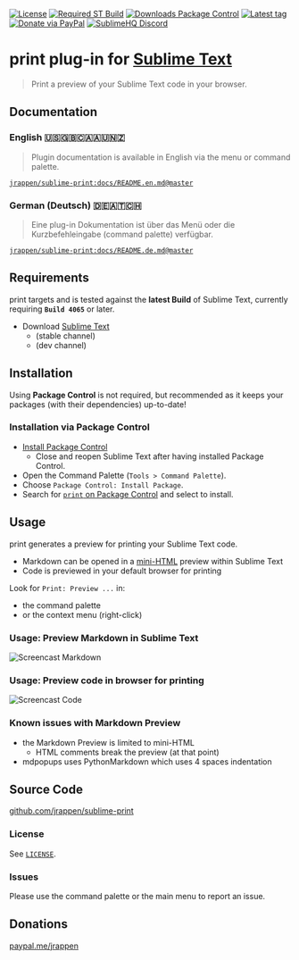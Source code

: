 [![License](https://img.shields.io/github/license/jrappen/sublime-print.svg?style=flat-square)](https://github.com/jrappen/sublime-print/blob/master/LICENSE)
[![Required ST Build](https://img.shields.io/badge/ST-Build%204065+-orange.svg?style=flat-square&logo=sublime-text)](https://www.sublimetext.com)
[![Downloads Package Control](https://img.shields.io/packagecontrol/dt/print.svg?style=flat-square)](https://packagecontrol.io/packages/print)
[![Latest tag](https://img.shields.io/github/tag/jrappen/sublime-print.svg?style=flat-square&logo=github)](https://github.com/jrappen/sublime-print/tags)
[![Donate via PayPal](https://img.shields.io/badge/paypal.me-jrappen-009cde.svg?style=flat-square&logo=paypal)](https://www.paypal.me/jrappen)
[![SublimeHQ Discord](https://img.shields.io/discord/280102180189634562?label=SublimeHQ%20Discord&logo=discord&style=flat-square)](https://discord.gg/D43Pecu)

# print plug-in for [Sublime Text](https://www.sublimetext.com)

> Print a preview of your Sublime Text code in your browser.

## Documentation

### English 🇺🇸🇬🇧🇨🇦🇦🇺🇳🇿

> Plugin documentation is available in English via the menu or command palette.

[`jrappen/sublime-print:docs/README.en.md@master`](https://github.com/jrappen/sublime-print/blob/master/docs/README.en.md)

### German (Deutsch) 🇩🇪🇦🇹🇨🇭

> Eine plug-in Dokumentation ist über das Menü oder die Kurzbefehleingabe (command palette) verfügbar.

[`jrappen/sublime-print:docs/README.de.md@master`](https://github.com/jrappen/sublime-print/blob/master/docs/README.de.md)

## Requirements

print targets and is tested against the **latest Build** of Sublime Text, currently requiring **`Build 4065`** or later.

* Download [Sublime Text](https://www.sublimetext.com)
  * (stable channel)
  * (dev channel)

## Installation

Using **Package Control** is not required, but recommended as it keeps your packages (with their dependencies) up-to-date!

### Installation via Package Control

* [Install Package Control](https://packagecontrol.io/installation)
  * Close and reopen Sublime Text after having installed Package Control.
* Open the Command Palette (`Tools > Command Palette`).
* Choose `Package Control: Install Package`.
* Search for [`print` on Package Control](https://packagecontrol.io/packages/print) and select to install.

## Usage

print generates a preview for printing your Sublime Text code.

* Markdown can be opened in a
  [mini-HTML](https://www.sublimetext.com/docs/3/minihtml.html)
  preview within Sublime Text
* Code is previewed in your default browser for printing

Look for `Print: Preview ...` in:

* the command palette
* or the context menu (right-click)

### Usage: Preview Markdown in Sublime Text

![Screencast Markdown](./docs/md_side-by-side.gif)

### Usage: Preview code in browser for printing

![Screencast Code](./docs/code_in_browser.gif)

### Known issues with Markdown Preview

* the Markdown Preview is limited to mini-HTML
  * HTML comments break the preview (at that point)
* mdpopups uses PythonMarkdown which uses 4 spaces indentation

## Source Code

[github.com/jrappen/sublime-print](https://www.github.com/jrappen/sublime-print)

### License

See [`LICENSE`](https://github.com/jrappen/sublime-print/blob/master/LICENSE).

### Issues

Please use the command palette or the main menu to report an issue.

## Donations

[paypal.me/jrappen](https://www.paypal.me/jrappen)
